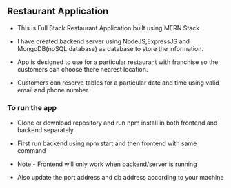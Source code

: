 ## Restaurant Application

- This is Full Stack Restaurant Application built using MERN Stack

- I have created backend server using NodeJS,ExpressJS and MongoDB(noSQL database) as database to store the information.

- App is designed to use for a particular restaurant with franchise so the customers can choose there nearest location.

- Customers can reserve tables for a particular date and time using valid email and phone number.

### To run the app 

- Clone or download repository and run npm install in both frontend and backend separately

- First run backend using npm start and then frontend with same command

- Note - Frontend will only work when backend/server is running

- Also update the port address and db address according to your machine
